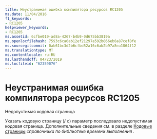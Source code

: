 ```yaml
---
title: Неустранимая ошибка компилятора ресурсов RC1205
ms.date: 11/04/2016
f1_keywords:
- RC1205
helpviewer_keywords:
- RC1205
ms.assetid: 6cfbe019-ad8a-4267-b4b9-0d675bb3819a
ms.openlocfilehash: 7593c6ca0ab12ef21297a592b866eb6a87cef8fe
ms.sourcegitcommit: 0ab61bc3d2b6cfbd52a16c6ab2b97a8ea1864f12
ms.translationtype: MT
ms.contentlocale: ru-RU
ms.lasthandoff: 04/23/2019
ms.locfileid: "62359076"
---
```

# <a name="resource-compiler-fatal-error-rc1205"></a>Неустранимая ошибка компилятора ресурсов RC1205

Недопустимая кодовая страница

Указать кодовую страницу (/ c) параметр последовало недопустимая кодовая страница. Дополнительные сведения см. в разделе [Кодовые страницы](../../c-runtime-library/code-pages.md) *справочника по библиотеке времени выполнения* .